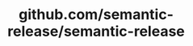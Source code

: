 ---
layout: post
title: github.com/semantic-release/semantic-release
categories: link
tags: [انگلیسی, گیت‌هاب, برنامه‌نویسی]
---